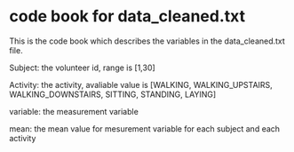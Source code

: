 # code book for data_cleaned.txt

This is the code book which describes the variables in the data_cleaned.txt file.

Subject: the volunteer id, range is [1,30]

Activity: the activity, avaliable value is [WALKING, WALKING_UPSTAIRS, WALKING_DOWNSTAIRS, SITTING, STANDING, LAYING]

variable: the measurement variable

mean: the mean value for mesurement variable for each subject and each activity
